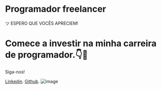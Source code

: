 <h1>Programador freelancer</h1>
ツ ESPERO QUE VOCÊS APRECIEM!

<h1>Comece a investir na minha carreira de programador.👇🚀
</h1>



Siga-nos!

<a href="https://www.linkedin.com/in/duan-costa-87a405b6/">Linkedin</a>.
<a href="https://github.com/Duan-Costa">Github</a>.
![image](https://github.com/user-attachments/assets/e139b3a7-26ab-410f-a333-7ee76905cfc4)

